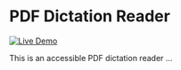 # PDF Dictation Reader

[![Live Demo](https://img.shields.io/badge/Live%20Demo-Vercel-blue)](https://pdf-dictation-reader.vercel.app/)

This is an accessible PDF dictation reader …
